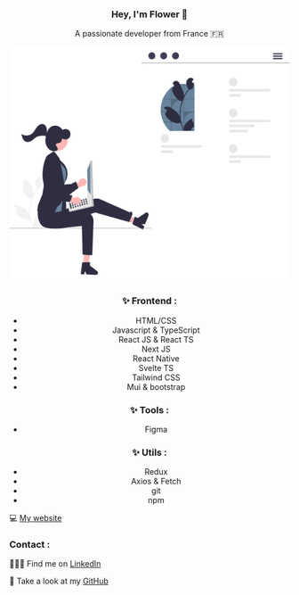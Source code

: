 <center>

### Hey, I'm Flower 👋

A passionate developer from France 🇫🇷

 ![undraw_web_development](undraw_web_development_0l6v.svg)
 
### ✨ Frontend : 
- HTML/CSS
- Javascript & TypeScript
- React JS & React TS
- Next JS
- React Native
- Svelte TS
- Tailwind CSS
- Mui & bootstrap

### ✨ Tools : 
- Figma
  
### ✨  Utils :
- Redux
- Axios & Fetch
- git
- npm
  
</center>


💻 [My website](https://flower-dev.github.io)

### Contact :


👩🏼‍💻 Find me on [LinkedIn](https://frama.link/lienversmonlinkedin)

:file_folder: Take a look at my [GitHub](https://github.com/Flower-dev)
<!--
**Flower-dev/Flower-dev** is a ✨ _special_ ✨ repository because its `README.md` (this file) appears on your GitHub profile.

Here are some ideas to get you started:

- 🔭 I’m currently working on ...
- 🌱 I’m currently learning ...
- 👯 I’m looking to collaborate on ...
- 🤔 I’m looking for help with ...
- 💬 Ask me about ...
- 📫 How to reach me: ...
- 😄 Pronouns: ...
- ⚡ Fun fact: ...
-->
